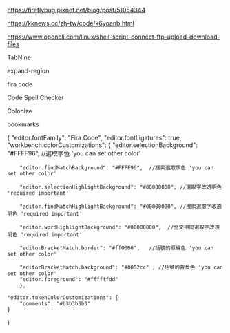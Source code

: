 https://fireflybug.pixnet.net/blog/post/51054344

https://kknews.cc/zh-tw/code/k6yoanb.html

https://www.opencli.com/linux/shell-script-connect-ftp-upload-download-files

TabNine
 
expand-region

fira code

Code Spell Checker

Colonize

bookmarks



{
    "editor.fontFamily": "Fira Code",
    "editor.fontLigatures": true, 
    "workbench.colorCustomizations": {
        "editor.selectionBackground": "#FFFF96",    //選取字色 'you can set other color'
        
        "editor.findMatchBackground": "#FFFF96",  //搜索選取字色 'you can set other color'
        
        "editor.selectionHighlightBackground": "#00000000", //選取字改透明色  'required important'
        
        "editor.findMatchHighlightBackground": "#00000000", //搜索選取字改透明色 'required important'
        
        "editor.wordHighlightBackground": "#00000000",  //全文相同選取字改透明色 'required important'
        
        "editorBracketMatch.border": "#ff0000",   //括號的框線色 'you can set other color'
        
        "editorBracketMatch.background": "#0052cc" , //括號的背景色 'you can set other color'
        "editor.foreground": "#ffffffdd" 
        },

    "editor.tokenColorCustomizations": { 
        "comments": "#b3b3b3b3"
    }
}
